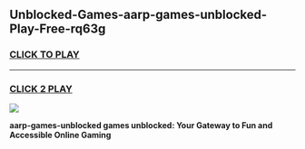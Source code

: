 
## Unblocked-Games-aarp-games-unblocked-Play-Free-rq63g
<h3>
<a href="https://premium76.site?title=aarp-games-unblocked&ref=23A">CLICK TO PLAY</a></h3>
<hr>

<h3>
<a href="https://premium76.site?title=aarp-games-unblocked&ref=23A">CLICK 2 PLAY</a>
  
</h3>

<a href="https://premium76.site?title=aarp-games-unblocked&ref=23A"><img src="https://clearcache.store/games.png"></a>


**aarp-games-unblocked games unblocked: Your Gateway to Fun and Accessible Online Gaming**
